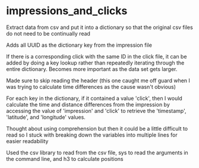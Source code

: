 # impressions_and_clicks

Extract data from csv and put it into a dictionary so that the original csv files do not need to be continually read

Adds all UUID as the dictionary key from the impression file

If there is a corresponding click with the same ID in the click file, it can be added by doing a key lookup rather than repeatedly iterating through the entire dictionary. Becomes more important as the data set gets larger.

Made sure to skip reading the header (this one caught me off guard when I was trying to calculate time differences as the cause wasn't obvious)

For each key in the dictionary, if it contained a value 'click', then I would calculate the time and distance differences from the impression by accessing the value of 'impression' and 'click' to retrieve the 'timestamp', 'latitude', and 'longitude' values.

Thought about using comprehension but then it could be a little difficult to read so I stuck with breaking down the variables into multiple lines for easier readability

Used the csv library to read from the csv file, sys to read the arguments in the command line, and h3 to calculate positions